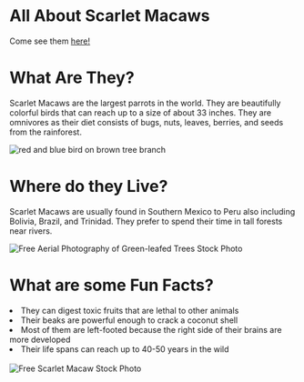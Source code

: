 # All About Scarlet Macaws
<!DOCTYPE html>
<html>
  <body>
<p>Come see them <a href= https://lazoo.org/explore-your-zoo/our-animals/birds/macaw/> here!</a></p>
    <h1>What Are They?</h1>
      <p>Scarlet Macaws are the largest parrots in the world. They are beautifully colorful birds that can reach up to a size of about 33 inches. They are omnivores as their diet consists of bugs, nuts, leaves, berries, and seeds from the rainforest.</p>
         <img src="https://images.unsplash.com/photo-1592737515832-21e32df75c1d?fm=jpg&amp;q=60&amp;w=3000&amp;ixlib=rb-4.0.3&amp;ixid=M3wxMjA3fDB8MHxwaG90by1wYWdlfHx8fGVufDB8fHx8fA%3D%3D" alt="red and blue bird on brown tree branch"/>
    <h1>Where do they Live?</h1>
      <p>Scarlet Macaws are usually found in Southern Mexico to Peru also including Bolivia, Brazil, and Trinidad. They prefer to spend their time in tall forests near rivers.</p>
    <img src="https://images.pexels.com/photos/2739666/pexels-photo-2739666.jpeg?auto=compress&amp;cs=tinysrgb&amp;dpr=1&amp;w=500" alt="Free Aerial Photography of Green-leafed Trees Stock Photo"/>
    <h1>What are some Fun Facts?</h1>
        <li>They can digest toxic fruits that are lethal to other animals</li>
        <li>Their beaks are powerful enough to crack a coconut shell</li>
        <li>Most of them are left-footed because the right side of their brains are more developed</li>
        <li>Their life spans can reach up to 40-50 years in the wild</li>
  <br>
    <img src="https://images.pexels.com/photos/1618424/pexels-photo-1618424.jpeg?auto=compress&amp;cs=tinysrgb&amp;dpr=1&amp;w=500" alt="Free Scarlet Macaw Stock Photo"/>
 </body>
</html>
